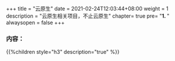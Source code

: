 +++
title = "云原生"
date =  2021-02-24T12:03:44+08:00
weight = 1
description = "云原生相关项目，不止云原生"
chapter= true
pre= "<b>1. </b>"
alwaysopen = false
+++

### 内容：

{{%children style="h3" description="true" %}}